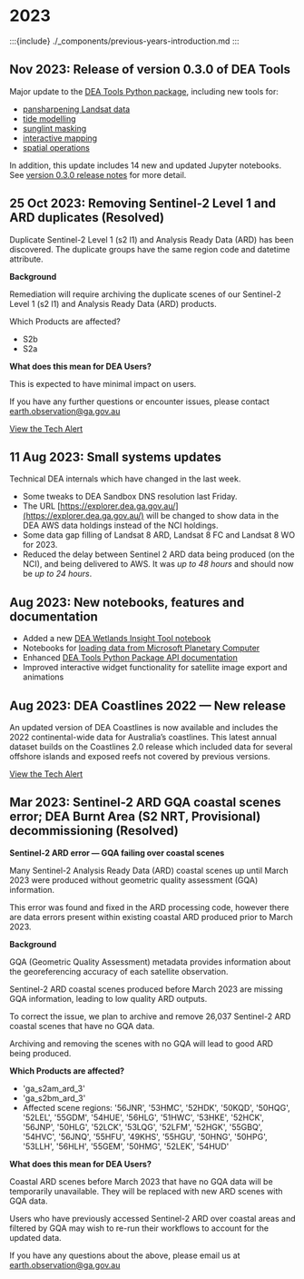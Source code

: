 # 2023

:::{include} ./_components/previous-years-introduction.md
:::

## Nov 2023: Release of version 0.3.0 of DEA Tools

Major update to the [DEA Tools Python package](https://knowledge.dea.ga.gov.au/notebooks/Tools/), including new tools for:

* [pansharpening Landsat data](https://knowledge.dea.ga.gov.au/notebooks/How_to_guides/Pansharpening.html)
* [tide modelling](https://knowledge.dea.ga.gov.au/notebooks/How_to_guides/Tidal_modelling.html)
* [sunglint masking](https://knowledge.dea.ga.gov.au/notebooks/How_to_guides/Sunglint_masking.html)
* [interactive mapping](https://knowledge.dea.ga.gov.au/notebooks/Interactive_apps/README.html)
* [spatial operations](https://knowledge.dea.ga.gov.au/notebooks/Tools/gen/dea_tools.spatial.html)

In addition, this update includes 14 new and updated Jupyter notebooks. See [version 0.3.0 release notes](https://github.com/GeoscienceAustralia/dea-notebooks/releases/tag/0.3.0) for more detail.

## 25 Oct 2023: Removing Sentinel-2 Level 1 and ARD duplicates (Resolved)

Duplicate Sentinel-2 Level 1 (s2 l1) and Analysis Ready Data (ARD) has been discovered. The duplicate groups have the same region code and datetime attribute.

**Background**

Remediation will require archiving the duplicate scenes of our Sentinel-2 Level 1 (s2 l1) and Analysis Ready Data (ARD) products.

Which Products are affected?

* S2b
* S2a

**What does this mean for DEA Users?**

This is expected to have minimal impact on users.

If you have any further questions or encounter issues, please contact <earth.observation@ga.gov.au>

[View the Tech Alert](https://communication.ga.gov.au/link/id/zzzz65384bbe2a28c901Pzzzz61de67bd94bfe861/page.html)

## 11 Aug 2023: Small systems updates

Technical DEA internals which have changed in the last week.

* Some tweaks to DEA Sandbox DNS resolution last Friday.
* The URL [https://explorer.dea.ga.gov.au/](https://explorer.dea.ga.gov.au/) will be changed to show data in the DEA AWS data holdings instead of the NCI holdings.
* Some data gap filling of Landsat 8 ARD, Landsat 8 FC and Landsat 8 WO for 2023.
* Reduced the delay between Sentinel 2 ARD data being produced (on the NCI), and being delivered to AWS. It was *up to 48 hours* and should now be *up to 24 hours*.

## Aug 2023: New notebooks, features and documentation

* Added a new [DEA Wetlands Insight Tool notebook](https://knowledge.dea.ga.gov.au/notebooks/DEA_products/DEA_Wetlands_Insight_Tool.html)
* Notebooks for [loading data from Microsoft Planetary Computer](https://knowledge.dea.ga.gov.au/notebooks/How_to_guides/Planetary_computer.html)
* Enhanced [DEA Tools Python Package API documentation](https://knowledge.dea.ga.gov.au/notebooks/Tools/)
* Improved interactive widget functionality for satellite image export and animations

## Aug 2023: DEA Coastlines 2022 &mdash; New release

An updated version of DEA Coastlines is now available and includes the 2022 continental-wide data for Australia’s coastlines. This latest annual dataset builds on the Coastlines 2.0 release which included data for several offshore islands and exposed reefs not covered by previous versions.

[View the Tech Alert](https://communication.ga.gov.au/link/id/zzzz64dc26d23b947590Pzzzz61de67bd94bfe861/page.html)

## Mar 2023: Sentinel-2 ARD GQA coastal scenes error; DEA Burnt Area (S2 NRT, Provisional) decommissioning (Resolved)

**Sentinel-2 ARD error &mdash; GQA failing over coastal scenes**

Many Sentinel-2 Analysis Ready Data (ARD) coastal scenes up until March 2023 were produced without geometric quality assessment (GQA) information.

This error was found and fixed in the ARD processing code, however there are data errors present within existing coastal ARD produced prior to March 2023.

**Background**

GQA (Geometric Quality Assessment) metadata provides information about the georeferencing accuracy of each satellite observation.

Sentinel-2 ARD coastal scenes produced before March 2023 are missing GQA information, leading to low quality ARD outputs.

To correct the issue, we plan to archive and remove 26,037 Sentinel-2 ARD coastal scenes that have no GQA data.

Archiving and removing the scenes with no GQA will lead to good ARD being produced.

**Which Products are affected?**

* 'ga_s2am_ard_3'
* 'ga_s2bm_ard_3'
* Affected scene regions: '56JNR', '53HMC', '52HDK', '50KQD', '50HQG', '52LEL', '55GDM', '54HUE', '56HLG', '51HWC', '53HKE', '52HCK', '56JNP', '50HLG', '52LCK', '53LQG', '52LFM', '52HGK', '55GBQ', '54HVC', '56JNQ', '55HFU', '49KHS', '55HGU', '50HNG', '50HPG', '53LLH', '56HLH', '55GEM', '50HMG', '52LEK', '54HUD'

**What does this mean for DEA Users?**

Coastal ARD scenes before March 2023 that have no GQA data will be temporarily unavailable. They will be replaced with new ARD scenes with GQA data.

Users who have previously accessed Sentinel-2 ARD over coastal areas and filtered by GQA may wish to re-run their workflows to account for the updated data.

If you have any questions about the above, please email us at <earth.observation@ga.gov.au>
